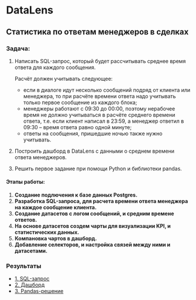 # DataLens

## Статистика по ответам менеджеров в сделках

### Задача:
1. Написать SQL-запрос, который будет рассчитывать среднее время ответа для каждого сообщения.

    Расчёт должен учитывать следующее: 
    * если в диалоге идут несколько сообщений подряд от клиента или менеджера, то при расчёте времени ответа надо учитывать только первое сообщение из каждого блока; 
    * менеджеры работают с 09:30 до 00:00, поэтому нерабочее время не должно учитываться в расчёте среднего времени ответа, т.е. если клиент написал в 23:59, а менеджер ответил в 09:30 – время ответа равно одной минуте; 
    * ответы на сообщения, пришедшие ночью также нужно учитывать.
2. Построить дашборд в DataLens с данными о среднем времени ответа менеджеров.
3. Решить первое задание при помощи Python и библиотеки pandas.

#### Этапы работы:  
1. **Создание подлючения к базе данных Postgres.**
2. **Разработка SQL-запроса, для расчета времени ответа менеджера на каждое сообщение клиента.**
3. **Создание датасетов с логом сообщений, и средним времене ответов.**
4. **На основе датасетов создем чарты для визуализации KPI, и статистических данных.**
5. **Компановка чартов в дашборд.**
6. **Добавление селекторов, и настройка связей между ними и датасетами.**

### Результаты  
- [1. SQL-запрос](https://github.com/SergeyObukhov/DataLens/blob/master/sql_query.sql)
- [2. Дашборд](https://datalens.yandex/d7q90qeos4h6z)
- [3. Pandas-решение](https://github.com/SergeyObukhov/DataLens/blob/master/pandas_relation.ipynb)

